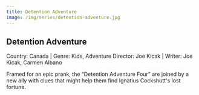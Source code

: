 ```yaml
---
title: Detention Adventure
image: /img/series/detention-adventure.jpg
---
```


## Detention Adventure
Country: Canada | Genre: Kids, Adventure
Director: Joe Kicak | Writer: Joe Kicak, Carmen Albano

Framed for an epic prank, the “Detention Adventure Four” are joined by a new ally with clues that might help them find Ignatius Cockshutt's lost fortune.